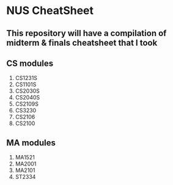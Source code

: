 # NUS CheatSheet

## This repository will have a compilation of midterm & finals cheatsheet that I took

## CS modules

1. CS1231S
2. CS1101S
3. CS2030S
4. CS2040S
5. CS2109S
6. CS3230
7. CS2106
8. CS2100

## MA modules
1. MA1521
2. MA2001
3. MA2101
4. ST2334
